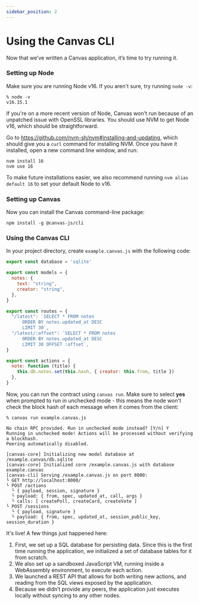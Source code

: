 ```yaml
---
sidebar_position: 2
---
```


# Using the Canvas CLI

Now that we’ve written a Canvas application, it’s time to try running it.

### Setting up Node

Make sure you are running Node v16. If you aren't sure, try running `node -v`:

```
% node -v
v16.15.1
```

If you're on a more recent version of Node, Canvas won't run because of an unpatched issue with OpenSSL libraries. You should use NVM to get Node v16, which should be straightforward.

Go to https://github.com/nvm-sh/nvm#installing-and-updating, which should give you a `curl` command for installing NVM. Once you have it installed, open a new command line window, and run:

```
nvm install 16
nvm use 16
```

To make future installations easier, we also recommend running `nvm alias default 16` to set your default Node to v16.

### Setting up Canvas

Now you can install the Canvas command-line package:

```
npm install -g @canvas-js/cli
```

### Using the Canvas CLI

In your project directory, create `example.canvas.js` with the following code:

```js
export const database = 'sqlite'

export const models = {
  notes: {
    text: "string",
    creator: "string",
  },
}

export const routes = {
  "/latest": `SELECT * FROM notes
      ORDER BY notes.updated_at DESC
      LIMIT 30`,
  "/latest/:offset": `SELECT * FROM notes
      ORDER BY notes.updated_at DESC
      LIMIT 30 OFFSET :offset`,
}

export const actions = {
  note: function (title) {
    this.db.notes.set(this.hash, { creator: this.from, title })
  },
}
```

Now, you can run the contract using `canvas run`. Make sure to select **yes** when prompted to run in unchecked mode - this means the node won't check the block hash of each message when it comes from the client:

```
% canvas run example.canvas.js

No chain RPC provided. Run in unchecked mode instead? [Y/n] Y
Running in unchecked mode! Actions will be processed without verifying a blockhash.
Peering automatically disabled.

[canvas-core] Initializing new model database at /example.canvas/db.sqlite
[canvas-core] Initialized core /example.canvas.js with database example.canvas
[canvas-cli] Serving /example.canvas.js on port 8000:
└ GET http://localhost:8000/
└ POST /actions
  └ { payload, session, signature }
  └ payload: { from, spec, updated_at, call, args }
  └ calls: [ createPoll, createCard, createVote ]
└ POST /sessions
  └ { payload, signature }
  └ payload: { from, spec, updated_at, session_public_key, session_duration }
```

It's live! A few things just happened here:

1. First, we set up a SQL database for persisting data. Since this is the first time running the application, we initialized a set of database tables for it from scratch.
2. We also set up a sandboxed JavaScript VM, running inside a WebAssembly environment, to execute each action.
3. We launched a REST API that allows for both writing new actions, and reading from the SQL views exposed by the application.
4. Because we didn’t provide any peers, the application just executes locally without syncing to any other nodes.
